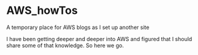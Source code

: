 # AWS_howTos
A temporary place for AWS blogs as I set up another site


I have been getting deeper and deeper into AWS and figured that I should share some of that knowledge. So here we go.
